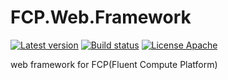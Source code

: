 # FCP.Web.Framework
[![Latest version](https://img.shields.io/nuget/v/FCP.Web.svg)](https://www.nuget.org/packages/FCP.Web/)   [![Build status](https://ci.appveyor.com/api/projects/status/491891a51773lrof?svg=true)](https://ci.appveyor.com/project/wanlitao/fcp-common)   [![License Apache](https://img.shields.io/badge/license-Apache%202-blue.svg)](http://www.apache.org/licenses/LICENSE-2.0.html)

web framework for FCP(Fluent Compute Platform)